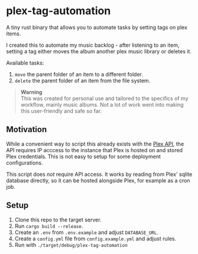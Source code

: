 # plex-tag-automation

A tiny rust binary that allows you to automate tasks by setting tags on plex items.

I created this to automate my music backlog - after listening to an item, setting a tag either moves the album another plex music library or deletes it.

Available tasks:

1.  `move` the parent folder of an item to a different folder.
2.  `delete` the parent folder of an item from the file system.

> **Warning**  
> This was created for personal use and tailored to the specifics of my workflow, mainly music albums. Not a lot of work went into making this user-friendly and safe so far.

## Motivation

While a convenient way to script this already exists with the [Plex API](https://github.com/pkkid/python-plexapi), the API requires IP acccess to the instance that Plex is hosted on and stored Plex credentials. This is not easy to setup for some deployment configurations.

This script does _not_ require API access. It works by reading from Plex' sqlite database directly, so it can be hosted alongside Plex, for example as a cron job.

## Setup

1.  Clone this repo to the target server.
2.  Run `cargo build --release`.
3.  Create an `.env` from `.env.example` and adjust `DATABASE_URL`.
4.  Create a `config.yml` file from `config.example.yml` and adjust rules.
5.  Run with `./target/debug/plex-tag-automation`
